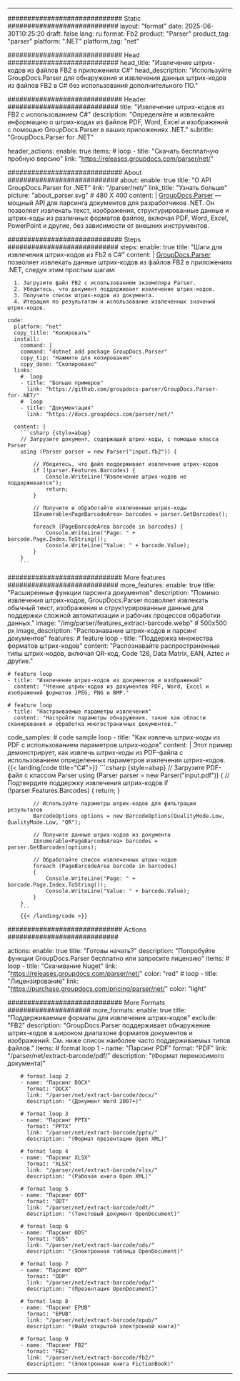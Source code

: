 


---
############################# Static ############################
layout: "format"
date:  2025-06-30T10:25:20
draft: false
lang: ru
format: Fb2
product: "Parser"
product_tag: "parser"
platform: ".NET"
platform_tag: "net"

############################# Head ############################
head_title: "Извлечение штрих-кодов из файлов FB2 в приложениях C#"
head_description: "Используйте GroupDocs.Parser для обнаружения и извлечения данных штрих-кодов из файлов FB2 в C# без использования дополнительного ПО."

############################# Header ############################
title: "Извлечение штрих-кодов из FB2 с использованием C#" 
description: "Определяйте и извлекайте информацию о штрих-кодах из файлов PDF, Word, Excel и изображений с помощью GroupDocs.Parser в ваших приложениях .NET."
subtitle: "GroupDocs.Parser for .NET" 

header_actions:
  enable: true
  items:
    #  loop
    - title: "Скачать бесплатную пробную версию"
      link: "https://releases.groupdocs.com/parser/net/"
      
############################# About ############################
about:
    enable: true
    title: "О API GroupDocs.Parser for .NET"
    link: "/parser/net/"
    link_title: "Узнать больше"
    picture: "about_parser.svg" # 480 X 400
    content: |
       [GroupDocs.Parser](/parser/net/) — мощный API для парсинга документов для разработчиков .NET. Он позволяет извлекать текст, изображения, структурированные данные и штрих-коды из различных форматов файлов, включая PDF, Word, Excel, PowerPoint и другие, без зависимости от внешних инструментов.

############################# Steps ############################
steps:
    enable: true
    title: "Шаги для извлечения штрих-кодов из Fb2 в C#"
    content: |
      [GroupDocs.Parser](/parser/net/) позволяет извлекать данные штрих-кодов из файлов FB2 в приложениях .NET, следуя этим простым шагам:
      
      1. Загрузите файл FB2 с использованием экземпляра Parser.
      2. Убедитесь, что документ поддерживает извлечение штрих-кодов.
      3. Получите список штрих-кодов из документа.
      4. Итерация по результатам и использование извлеченных значений штрих-кодов.
   
    code:
      platform: "net"
      copy_title: "Копировать"
      install:
        command: |
        command: "dotnet add package GroupDocs.Parser"
        copy_tip: "Нажмите для копирования"
        copy_done: "Скопировано"
      links:
        #  loop
        - title: "Больше примеров"
          link: "https://github.com/groupdocs-parser/GroupDocs.Parser-for-.NET/"
        #  loop
        - title: "Документация"
          link: "https://docs.groupdocs.com/parser/net/"
          
      content: |
        ```csharp {style=abap}
        // Загрузите документ, содержащий штрих-коды, с помощью класса Parser
        using (Parser parser = new Parser("input.fb2")) {

            // Убедитесь, что файл поддерживает извлечение штрих-кодов
            if (!parser.Features.Barcodes) {
                Console.WriteLine("Извлечение штрих-кодов не поддерживается");
                return;
            }

            // Получите и обработайте извлеченные штрих-коды
            IEnumerable<PageBarcodeArea> barcodes = parser.GetBarcodes();

            foreach (PageBarcodeArea barcode in barcodes) {
                Console.WriteLine("Page: " + barcode.Page.Index.ToString());
                Console.WriteLine("Value: " + barcode.Value);
            }
        }
        ```  

############################# More features ############################
more_features:
  enable: true
  title: "Расширенные функции парсинга документов"
  description: "Помимо извлечения штрих-кодов, GroupDocs.Parser позволяет извлекать обычный текст, изображения и структурированные данные для поддержки сложной автоматизации и рабочих процессов обработки данных."
  image: "/img/parser/features_extract-barcode.webp" # 500x500 px
  image_description: "Распознавание штрих-кодов и парсинг документов"
  features:
    # feature loop
    - title: "Поддержка множества форматов штрих-кодов"
      content: "Распознавайте распространенные типы штрих-кодов, включая QR-код, Code 128, Data Matrix, EAN, Aztec и другие."

    # feature loop
    - title: "Извлечение штрих-кодов из документов и изображений"
      content: "Чтение штрих-кодов из документов PDF, Word, Excel и изображений форматов JPEG, PNG и BMP."

    # feature loop
    - title: "Настраиваемые параметры извлечения"
      content: "Настройте параметры обнаружения, такие как области сканирования и обработка многостраничных документов."
      
  code_samples:
    # code sample loop
    - title: "Как извлечь штрих-коды из PDF с использованием параметров штрих-кодов"
      content: |
        Этот пример демонстрирует, как извлечь штрих-коды из PDF-файла с использованием определенных параметров извлечения штрих-кодов.
        {{< landing/code title="C#">}}
        ```csharp {style=abap}
        //  Загрузите PDF-файл с классом Parser
        using (Parser parser = new Parser("input.pdf"))
        {
            // Подтвердите поддержку извлечения штрих-кодов
            if (!parser.Features.Barcodes)
            {
                return;
            }

            // Используйте параметры штрих-кодов для фильтрации результатов
            BarcodeOptions options = new BarcodeOptions(QualityMode.Low, QualityMode.Low, "QR");

            // Получите данные штрих-кодов из документа
            IEnumerable<PageBarcodeArea> barcodes = parser.GetBarcodes(options);

            // Обработайте список извлеченных штрих-кодов
            foreach (PageBarcodeArea barcode in barcodes)
            {
                Console.WriteLine("Page: " + barcode.Page.Index.ToString());
                Console.WriteLine("Value: " + barcode.Value);
            }
        }
        ```
        {{< /landing/code >}}


############################# Actions ############################

actions:
  enable: true
  title: "Готовы начать?"
  description: "Попробуйте функции GroupDocs.Parser бесплатно или запросите лицензию"
  items:
    #  loop
    - title: "Скачивание Nuget"
      link: "https://releases.groupdocs.com/parser/net/"
      color: "red"
        #  loop
    - title: "Лицензирование"
      link: "https://purchase.groupdocs.com/pricing/parser/net/"
      color: "light"


############################# More Formats #####################
more_formats:
    enable: true
    title: "Поддерживаемые форматы для извлечения штрих-кодов"
    exclude: "FB2"
    description: "GroupDocs.Parser поддерживает обнаружение штрих-кодов в широком диапазоне форматов документов и изображений. См. ниже список наиболее часто поддерживаемых типов файлов."
    items: 
        # format loop 1
        - name: "Парсинг PDF"
          format: "PDF"
          link: "/parser/net/extract-barcode/pdf/"
          description: "(Формат переносимого документа)"
          
        # format loop 2
        - name: "Парсинг DOCX"
          format: "DOCX"
          link: "/parser/net/extract-barcode/docx/"
          description: "(Документ Word 2007+)"
          
        # format loop 3
        - name: "Парсинг PPTX"
          format: "PPTX"
          link: "/parser/net/extract-barcode/pptx/"
          description: "(Формат презентации Open XML)"
          
        # format loop 4
        - name: "Парсинг XLSX"
          format: "XLSX"
          link: "/parser/net/extract-barcode/xlsx/"
          description: "(Рабочая книга Open XML)"
          
        # format loop 5
        - name: "Парсинг ODT"
          format: "ODT"
          link: "/parser/net/extract-barcode/odt/"
          description: "(Текстовый документ OpenDocument)"
          
        # format loop 6
        - name: "Парсинг ODS"
          format: "ODS"
          link: "/parser/net/extract-barcode/ods/"
          description: "(Электронная таблица OpenDocument)"
          
        # format loop 7
        - name: "Парсинг ODP"
          format: "ODP"
          link: "/parser/net/extract-barcode/odp/"
          description: "(Презентация OpenDocument)"
          
        # format loop 8
        - name: "Парсинг EPUB"
          format: "EPUB"
          link: "/parser/net/extract-barcode/epub/"
          description: "(Файл открытой электронной книги)"
          
        # format loop 9
        - name: "Парсинг FB2"
          format: "FB2"
          link: "/parser/net/extract-barcode/fb2/"
          description: "(Электронная книга FictionBook)"
         
          

---